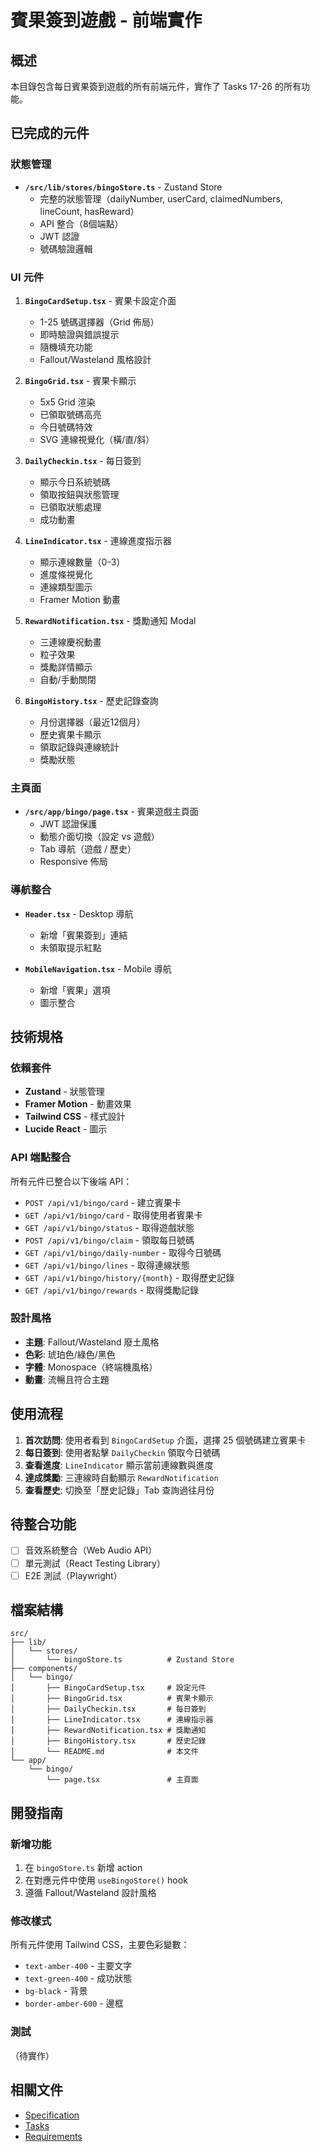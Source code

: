 # 賓果簽到遊戲 - 前端實作

## 概述

本目錄包含每日賓果簽到遊戲的所有前端元件，實作了 Tasks 17-26 的所有功能。

## 已完成的元件

### 狀態管理
- **`/src/lib/stores/bingoStore.ts`** - Zustand Store
  - 完整的狀態管理（dailyNumber, userCard, claimedNumbers, lineCount, hasReward）
  - API 整合（8個端點）
  - JWT 認證
  - 號碼驗證邏輯

### UI 元件

1. **`BingoCardSetup.tsx`** - 賓果卡設定介面
   - 1-25 號碼選擇器（Grid 佈局）
   - 即時驗證與錯誤提示
   - 隨機填充功能
   - Fallout/Wasteland 風格設計

2. **`BingoGrid.tsx`** - 賓果卡顯示
   - 5x5 Grid 渲染
   - 已領取號碼高亮
   - 今日號碼特效
   - SVG 連線視覺化（橫/直/斜）

3. **`DailyCheckin.tsx`** - 每日簽到
   - 顯示今日系統號碼
   - 領取按鈕與狀態管理
   - 已領取狀態處理
   - 成功動畫

4. **`LineIndicator.tsx`** - 連線進度指示器
   - 顯示連線數量（0-3）
   - 進度條視覺化
   - 連線類型圖示
   - Framer Motion 動畫

5. **`RewardNotification.tsx`** - 獎勵通知 Modal
   - 三連線慶祝動畫
   - 粒子效果
   - 獎勵詳情顯示
   - 自動/手動關閉

6. **`BingoHistory.tsx`** - 歷史記錄查詢
   - 月份選擇器（最近12個月）
   - 歷史賓果卡顯示
   - 領取記錄與連線統計
   - 獎勵狀態

### 主頁面

- **`/src/app/bingo/page.tsx`** - 賓果遊戲主頁面
  - JWT 認證保護
  - 動態介面切換（設定 vs 遊戲）
  - Tab 導航（遊戲 / 歷史）
  - Responsive 佈局

### 導航整合

- **`Header.tsx`** - Desktop 導航
  - 新增「賓果簽到」連結
  - 未領取提示紅點

- **`MobileNavigation.tsx`** - Mobile 導航
  - 新增「賓果」選項
  - 圖示整合

## 技術規格

### 依賴套件
- **Zustand** - 狀態管理
- **Framer Motion** - 動畫效果
- **Tailwind CSS** - 樣式設計
- **Lucide React** - 圖示

### API 端點整合
所有元件已整合以下後端 API：
- `POST /api/v1/bingo/card` - 建立賓果卡
- `GET /api/v1/bingo/card` - 取得使用者賓果卡
- `GET /api/v1/bingo/status` - 取得遊戲狀態
- `POST /api/v1/bingo/claim` - 領取每日號碼
- `GET /api/v1/bingo/daily-number` - 取得今日號碼
- `GET /api/v1/bingo/lines` - 取得連線狀態
- `GET /api/v1/bingo/history/{month}` - 取得歷史記錄
- `GET /api/v1/bingo/rewards` - 取得獎勵記錄

### 設計風格
- **主題**: Fallout/Wasteland 廢土風格
- **色彩**: 琥珀色/綠色/黑色
- **字體**: Monospace（終端機風格）
- **動畫**: 流暢且符合主題

## 使用流程

1. **首次訪問**: 使用者看到 `BingoCardSetup` 介面，選擇 25 個號碼建立賓果卡
2. **每日簽到**: 使用者點擊 `DailyCheckin` 領取今日號碼
3. **查看進度**: `LineIndicator` 顯示當前連線數與進度
4. **達成獎勵**: 三連線時自動顯示 `RewardNotification`
5. **查看歷史**: 切換至「歷史記錄」Tab 查詢過往月份

## 待整合功能

- [ ] 音效系統整合（Web Audio API）
- [ ] 單元測試（React Testing Library）
- [ ] E2E 測試（Playwright）

## 檔案結構

```
src/
├── lib/
│   └── stores/
│       └── bingoStore.ts          # Zustand Store
├── components/
│   └── bingo/
│       ├── BingoCardSetup.tsx     # 設定元件
│       ├── BingoGrid.tsx          # 賓果卡顯示
│       ├── DailyCheckin.tsx       # 每日簽到
│       ├── LineIndicator.tsx      # 連線指示器
│       ├── RewardNotification.tsx # 獎勵通知
│       ├── BingoHistory.tsx       # 歷史記錄
│       └── README.md              # 本文件
└── app/
    └── bingo/
        └── page.tsx               # 主頁面
```

## 開發指南

### 新增功能
1. 在 `bingoStore.ts` 新增 action
2. 在對應元件中使用 `useBingoStore()` hook
3. 遵循 Fallout/Wasteland 設計風格

### 修改樣式
所有元件使用 Tailwind CSS，主要色彩變數：
- `text-amber-400` - 主要文字
- `text-green-400` - 成功狀態
- `bg-black` - 背景
- `border-amber-600` - 邊框

### 測試
（待實作）

## 相關文件

- [Specification](../../../.kiro/specs/daily-bingo-checkin/)
- [Tasks](../../../.kiro/specs/daily-bingo-checkin/tasks.md)
- [Requirements](../../../.kiro/specs/daily-bingo-checkin/requirements.md)
